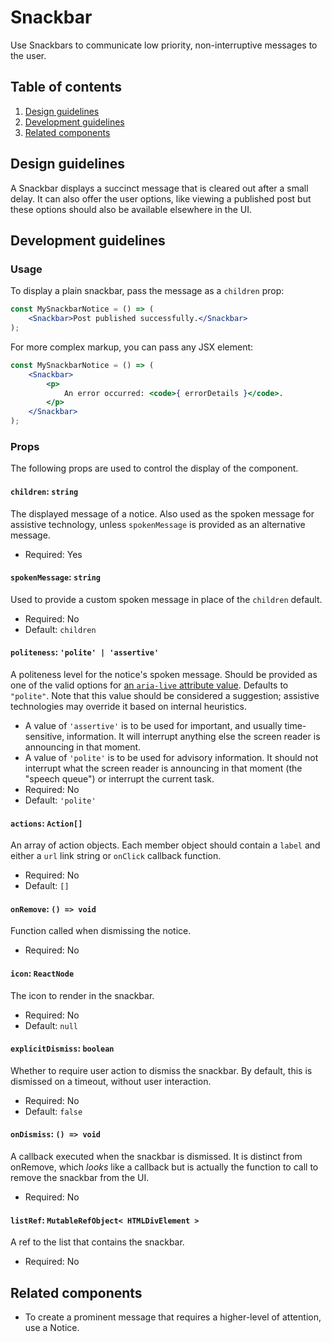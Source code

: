 # Snackbar

Use Snackbars to communicate low priority, non-interruptive messages to the user.

## Table of contents

1. [Design guidelines](#design-guidelines)
2. [Development guidelines](#development-guidelines)
3. [Related components](#related-components)

## Design guidelines

A Snackbar displays a succinct message that is cleared out after a small delay. It can also offer the user options, like viewing a published post but these options should also be available elsewhere in the UI.

## Development guidelines

### Usage

To display a plain snackbar, pass the message as a `children` prop:

```jsx
const MySnackbarNotice = () => (
	<Snackbar>Post published successfully.</Snackbar>
);
```

For more complex markup, you can pass any JSX element:

```jsx
const MySnackbarNotice = () => (
	<Snackbar>
		<p>
			An error occurred: <code>{ errorDetails }</code>.
		</p>
	</Snackbar>
);
```

### Props

The following props are used to control the display of the component.

#### `children`: `string`
The displayed message of a notice. Also used as the spoken message for assistive technology, unless `spokenMessage` is provided as an alternative message.
-   Required: Yes

#### `spokenMessage`: `string`
Used to provide a custom spoken message in place of the `children` default.
-   Required: No
-   Default: `children`

#### `politeness`: `'polite' | 'assertive'`
A politeness level for the notice's spoken message. Should be provided as one of the valid options for [an `aria-live` attribute value](https://www.w3.org/TR/wai-aria-1.1/#aria-live). Defaults to `"polite"`. Note that this value should be considered a suggestion; assistive technologies may override it based on internal heuristics.
-   A value of `'assertive'` is to be used for important, and usually time-sensitive, information. It will interrupt anything else the screen reader is announcing in that moment.
-   A value of `'polite'` is to be used for advisory information. It should not interrupt what the screen reader is announcing in that moment (the "speech queue") or interrupt the current task.
-   Required: No
-   Default: `'polite'`

#### `actions`: `Action[]`
An array of action objects. Each member object should contain a `label` and either a `url` link string or `onClick` callback function.
-   Required: No
-   Default: `[]`

#### `onRemove`: `() => void`
Function called when dismissing the notice.
-   Required: No

#### `icon`: `ReactNode`
The icon to render in the snackbar.
-   Required: No
-   Default: `null`

#### `explicitDismiss`: `boolean`
Whether to require user action to dismiss the snackbar. By default, this is dismissed on a timeout, without user interaction.
-   Required: No
-   Default: `false`

#### `onDismiss`: `() => void`
A callback executed when the snackbar is dismissed. It is distinct from onRemove, which _looks_ like a callback but is actually the function to call to remove the snackbar from the UI.
-   Required: No

#### `listRef`: `MutableRefObject< HTMLDivElement >`
A ref to the list that contains the snackbar.
-   Required: No

## Related components

-   To create a prominent message that requires a higher-level of attention, use a Notice.
